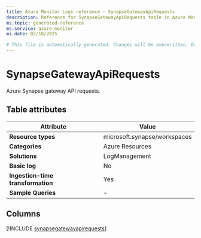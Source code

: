 ```yaml
---
title: Azure Monitor Logs reference - SynapseGatewayApiRequests
description: Reference for SynapseGatewayApiRequests table in Azure Monitor Logs.
ms.topic: generated-reference
ms.service: azure-monitor
ms.date: 02/18/2025

# This file is automatically generated. Changes will be overwritten. Do not change this file directly.
---
```


# SynapseGatewayApiRequests

Azure Synapse gateway API requests.


## Table attributes

|Attribute|Value|
|---|---|
|**Resource types**|microsoft.synapse/workspaces|
|**Categories**|Azure Resources|
|**Solutions**| LogManagement|
|**Basic log**|No|
|**Ingestion-time transformation**|Yes|
|**Sample Queries**|-|



## Columns
  
[!INCLUDE [synapsegatewayapirequests](~/reusable-content/ce-skilling/azure/includes/azure-monitor/reference/tables/synapsegatewayapirequests-include.md)]
